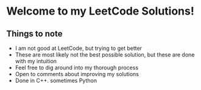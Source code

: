 # Welcome to my LeetCode Solutions!

## Things to note
- I am not good at LeetCode, but trying to get better
- These are most likely not the best possible solution, but these are done with my intuition
- Feel free to dig around into my thorough process
- Open to comments about improving my solutions
- Done in C++. sometimes Python
